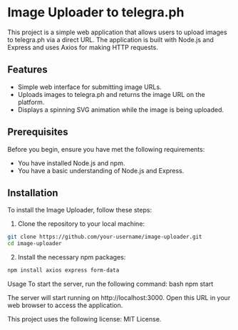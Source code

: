 # Image Uploader to telegra.ph

This project is a simple web application that allows users to upload images to telegra.ph via a direct URL. The application is built with Node.js and Express and uses Axios for making HTTP requests.

## Features

- Simple web interface for submitting image URLs.
- Uploads images to telegra.ph and returns the image URL on the platform.
- Displays a spinning SVG animation while the image is being uploaded.

## Prerequisites

Before you begin, ensure you have met the following requirements:

- You have installed Node.js and npm.
- You have a basic understanding of Node.js and Express.

## Installation

To install the Image Uploader, follow these steps:

1. Clone the repository to your local machine:

```bash
git clone https://github.com/your-username/image-uploader.git
cd image-uploader
```
2. Install the necessary npm packages:
```bash
npm install axios express form-data
```
Usage
To start the server, run the following command:
bash
npm start

The server will start running on http://localhost:3000. Open this URL in your web browser to access the application.

This project uses the following license: MIT License.
